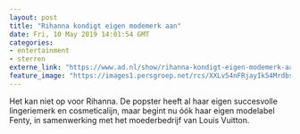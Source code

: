 ```yaml
---
layout: post
title: "Rihanna kondigt eigen modemerk aan"
date: Fri, 10 May 2019 14:01:54 GMT
categories: 
- entertainment 
- sterren 
externe_link: "https://www.ad.nl/show/rihanna-kondigt-eigen-modemerk-aan~a423aca3/"
feature_image: "https://images1.persgroep.net/rcs/XXLv54nFRjayIk54MrdbspMPoTQ/diocontent/147849531/_fitwidth/400/?appId=21791a8992982cd8da851550a453bd7f&quality=0.7"
---
```


Het kan niet op voor Rihanna. De popster heeft al haar eigen succesvolle lingeriemerk en cosmeticalijn, maar begint nu óók haar eigen modelabel Fenty, in samenwerking met het moederbedrijf van Louis Vuitton.
